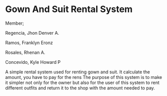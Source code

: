 # Gown And Suit Rental System

Member;

Regencia, Jhon Denver A.

Ramos, Franklyn Eronz

Rosales, Rhenan A.

Concevido, Kyle Howard P
 
A simple rental system used for renting gown and suit. It calculate the amount, you have to pay for the rens
The purpose of this system is to make it simpler not only for the owner but also for the user of this system to rent different outfits and return it to the shop with the amount needed to pay.
